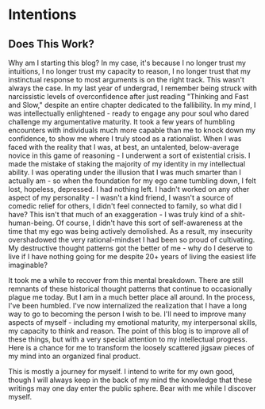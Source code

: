 # Intentions
## Does This Work?
Why am I starting this blog? In my case, it's because I no longer trust my intuitions, I no longer trust my capacity to reason, I  no longer trust that my instinctual response to most arguments is on the right track. This wasn't always the case. In my last year of undergrad, I remember being struck with narcissistic levels of overconfidence after just reading "Thinking and Fast and Slow," despite an entire chapter dedicated to the fallibility. In my mind, I was intellectually enlightened - ready to engage any pour soul who dared challenge my argumentative maturity. It took a few years of humbling encounters with individuals much more capable than me to knock down my confidence, to show me where I truly stood as a rationalist. When I was faced with the reality that I was, at best, an untalented, below-average novice in this game of reasoning - I underwent a sort of existential crisis. I made the mistake of staking the majority of my identity in my intellectual ability. I was operating under the illusion that I was much smarter than I actually am - so when the foundation for my ego came tumbling down, I felt lost, hopeless, depressed. I had nothing left. I hadn't worked on any other aspect of my personality - I wasn't a kind friend, I wasn't a source of comedic relief for others, I didn't feel connected to family, so what did I have? This isn't that much of an exaggeration - I was truly kind of a shit-human-being. Of course, I didn't have this sort of self-awareness at the time that my ego was being actively demolished. As a result, my insecurity overshadowed the very rational-mindset I had been so proud of cultivating. My destructive thought patterns got the better of me - why do I deserve to live if I have nothing going for me despite 20+ years of living the easiest life imaginable?

It took me a while to recover from this mental breakdown. There are still remnants of these historical thought patterns that continue to occasionally plague me today. But I am in a much better place all around. In the process, I've been humbled. I've now internalized the realization that I have a long way to go to becoming the person I wish to be. I'll need to improve many aspects of myself - including my emotional maturity, my interpersonal skills, my capacity to think and reason. The point of this blog is to improve all of these things, but with a very special attention to my intellectual progress. Here is a chance for me to transform the loosely scattered jigsaw pieces of my mind into an organized final product. 

This is mostly a journey for myself. I intend to write for my own good, though I will always keep in the back of my mind the knowledge that these writings may one day enter the public sphere. Bear with me while I discover myself. 

